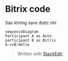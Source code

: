 
# Bitrix code
Sao không save được nhỉ 
```mermaid
sequenceDiagram
Participant A as Auto
participant B as Bitrix
A->>B:Hello

```


> Written with [StackEdit](https://stackedit.io/).
<!--stackedit_data:
eyJoaXN0b3J5IjpbLTQ0ODYzMDQ0NSwtMTU1ODc2MDY4MF19
-->